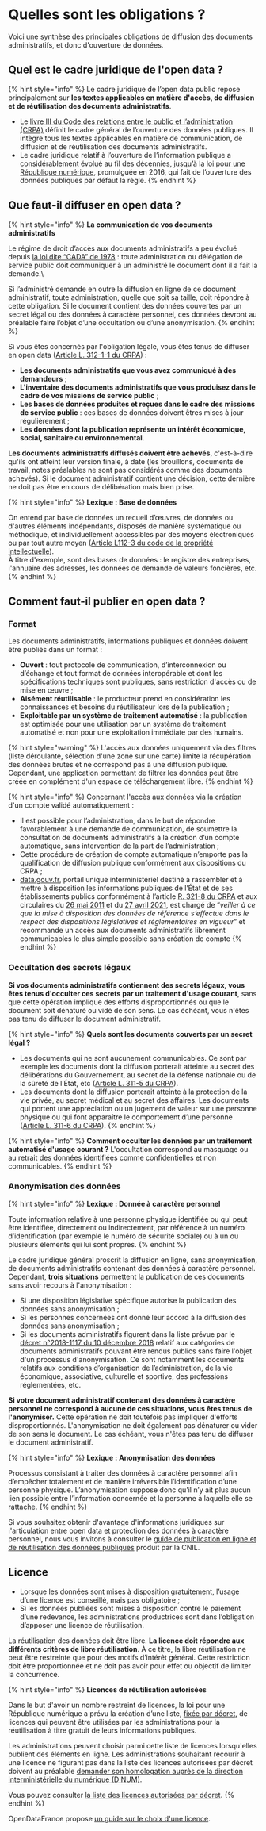 # Quelles sont les obligations ?

Voici une synthèse des principales obligations de diffusion des documents administratifs, et donc d'ouverture de données.

## Quel est le cadre juridique de l'open data ?

{% hint style="info" %}
Le cadre juridique de l’open data public repose principalement sur **les textes applicables en matière d'accès, de diffusion et de réutilisation des documents administratifs**.&#x20;

* Le [livre III du Code des relations entre le public et l’administration (CRPA)](https://search.piaf.etalab.studio/crpa) définit le cadre général de l’ouverture des données publiques. Il intègre tous les textes applicables en matière de communication, de diffusion et de réutilisation des documents administratifs.
* Le cadre juridique relatif à l’ouverture de l’information publique a considérablement évolué au fil des décennies, jusqu’à la [loi pour une République numérique](https://www.legifrance.gouv.fr/affichLoiPubliee.do?idDocument=JORFDOLE000031589829\&type=general\&legislature=14), promulguée en 2016, qui fait de l’ouverture des données publiques par défaut la règle.
{% endhint %}

## Que faut-il diffuser en open data ?&#x20;

{% hint style="info" %}
**La communication de vos documents administratifs**&#x20;

Le régime de droit d’accès aux documents administratifs a peu évolué depuis [la loi dite “CADA” de 1978](https://www.legifrance.gouv.fr/affichTexte.do?cidTexte=JORFTEXT000000339241) : toute administration ou délégation de service public doit communiquer à un administré le document dont il a fait la demande.\


Si l’administré demande en outre la diffusion en ligne de ce document administratif, toute administration, quelle que soit sa taille, doit répondre à cette obligation. Si le document contient des données couvertes par un secret légal ou des données à caractère personnel, ces données devront au préalable faire l’objet d’une occultation ou d’une anonymisation.
{% endhint %}

Si vous êtes concernés par l'obligation légale, vous êtes tenus de diffuser en open data ([Article L. 312-1-1 du CRPA](https://www.legifrance.gouv.fr/affichCodeArticle.do;jsessionid=699E85A138CEA30E2185BB71F8735F9A.tplgfr24s\_3?idArticle=LEGIARTI000033205512\&cidTexte=LEGITEXT000031366350\&dateTexte=20161009)) :

* **Les documents administratifs que vous avez communiqué à des demandeurs** ;
* **L'inventaire des documents administratifs que vous produisez dans le cadre de vos missions de service public** ;
* **Les bases de données produites et reçues dans le cadre des missions de service public** : ces bases de données doivent êtres mises à jour régulièrement ;
* **Les données dont la publication représente un intérêt économique, social, sanitaire ou environnemental**.

**Les documents administratifs diffusés doivent être achevés**, c'est-à-dire qu'ils ont atteint leur version finale, à date (les brouillons, documents de travail, notes préalables ne sont pas considérés comme des documents achevés). Si le document administratif contient une décision, cette dernière ne doit pas être en cours de délibération mais bien prise.

{% hint style="info" %}
**Lexique : Base de données**

On entend par base de données un recueil d’œuvres, de données ou d'autres éléments indépendants, disposés de manière systématique ou méthodique, et individuellement accessibles par des moyens électroniques ou par tout autre moyen ([Article L112-3 du code de la propriété intellectuelle](https://www.legifrance.gouv.fr/affichCodeArticle.do?idArticle=LEGIARTI000006278879\&cidTexte=LEGITEXT000006069414\&dateTexte=19980702)). \
À titre d'exemple, sont des bases de données : le registre des entreprises, l'annuaire des adresses, les données de demande de valeurs foncières, etc.
{% endhint %}

## Comment faut-il publier en open data ?

### Format

Les documents administratifs, informations publiques et données doivent être publiés dans un format :

* **Ouvert** : tout protocole de communication, d’interconnexion ou d’échange et tout format de données interopérable et dont les spécifications techniques sont publiques, sans restriction d'accès ou de mise en œuvre ;
* **Aisément réutilisable** : le producteur prend en considération les connaissances et besoins du réutilisateur lors de la publication ;
* **Exploitable par un système de traitement automatisé** : la publication est optimisée pour une utilisation par un système de traitement automatisé et non pour une exploitation immédiate par des humains.

{% hint style="warning" %}
L'accès aux données uniquement via des filtres (liste déroulante, sélection d'une zone sur une carte) limite la récupération des données brutes et ne correspond pas à une diffusion publique. Cependant, une application permettant de filtrer les données peut être créée en complément d'un espace de téléchargement libre.
{% endhint %}

{% hint style="info" %}
Concernant l'accès aux données via la création d'un compte validé automatiquement :

* Il est possible pour l’administration, dans le but de répondre favorablement à une demande de communication, de soumettre la consultation de documents administratifs à la création d’un compte automatique, sans intervention de la part de l’administration ;
* Cette procédure de création de compte automatique n’emporte pas la qualification de diffusion publique conformément aux dispositions du CRPA ;
* [data.gouv.fr](http://data.gouv.fr/), portail unique interministériel destiné à rassembler et à mettre à disposition les informations publiques de l’État et de ses établissements publics conformément à l’article [R. 321-8 du CRPA](https://www.legifrance.gouv.fr/codes/article\_lc/LEGIARTI000034196216) et aux circulaires du [26 mai 2011](https://www.legifrance.gouv.fr/jorf/id/JORFTEXT000024072788) et du [27 avril 2021](https://www.legifrance.gouv.fr/download/pdf/circ?id=45162), est chargé de “_veiller à ce que la mise à disposition des données de référence s’effectue dans le respect des dispositions législatives et réglementaires en vigueur_” et recommande un accès aux documents administratifs librement communicables le plus simple possible sans création de compte
{% endhint %}

### Occultation des secrets légaux

**Si vos documents administratifs contiennent des secrets légaux, vous êtes tenus d'occulter ces secrets par un traitement d'usage courant**, sans que cette opération implique des efforts disproportionnés ou que le document soit dénaturé ou vidé de son sens. Le cas échéant, vous n'êtes pas tenu de diffuser le document administratif.

{% hint style="info" %}
**Quels sont les documents couverts par un secret légal ?**

* Les documents qui ne sont aucunement communicables. Ce sont par exemple les documents dont la diffusion porterait atteinte au secret des délibérations du Gouvernement, au secret de la défense nationale ou de la sûreté de l’État, etc ([Article L. 311-5 du CRPA](https://www.legifrance.gouv.fr/affichCodeArticle.do;jsessionid=B12CCBE39831FB4644322E0902EB97B9.tplgfr34s\_1?idArticle=LEGIARTI000033265181\&cidTexte=LEGITEXT000031366350\&dateTexte=20170701)).
* Les documents dont la diffusion porterait atteinte à la protection de la vie privée, au secret médical et au secret des affaires. Les documents qui portent une appréciation ou un jugement de valeur sur une personne physique ou qui font apparaître le comportement d’une personne ([Article L. 311-6 du CRPA](https://www.legifrance.gouv.fr/affichCodeArticle.do;jsessionid=B12CCBE39831FB4644322E0902EB97B9.tplgfr34s\_1?idArticle=LEGIARTI000033218964\&cidTexte=LEGITEXT000031366350\&dateTexte=20170701)).
{% endhint %}

{% hint style="info" %}
**Comment occulter les données par un traitement automatisé d'usage courant ?** L'occultation correspond au masquage ou au retrait des données identifiées comme confidentielles et non communicables.
{% endhint %}

### Anonymisation des données  <a href="#que-faire-si-mes-documents-administratifs-contiennent-des-donnees-a-caractere-personnel" id="que-faire-si-mes-documents-administratifs-contiennent-des-donnees-a-caractere-personnel"></a>

{% hint style="info" %}
**Lexique : Donnée à caractère personnel**

Toute information relative à une personne physique identifiée ou qui peut être identifiée, directement ou indirectement, par référence à un numéro d’identification (par exemple le numéro de sécurité sociale) ou à un ou plusieurs éléments qui lui sont propres.
{% endhint %}

Le cadre juridique général proscrit la diffusion en ligne, sans anonymisation, de documents administratifs contenant des données à caractère personnel. Cependant, **trois situations** permettent la publication de ces documents sans avoir recours à l'anonymisation :

* Si une disposition législative spécifique autorise la publication des données sans anonymisation ;
* Si les personnes concernées ont donné leur accord à la diffusion des données sans anonymisation ;
* Si les documents administratifs figurent dans la liste prévue par le [décret n°2018-1117 du 10 décembre 2018](https://www.legifrance.gouv.fr/affichTexte.do?cidTexte=JORFTEXT000037797147\&categorieLien=id) relatif aux catégories de documents administratifs pouvant être rendus publics sans faire l'objet d'un processus d'anonymisation. Ce sont notamment les documents relatifs aux conditions d’organisation de l’administration, de la vie économique, associative, culturelle et sportive, des professions réglementées, etc.

**Si votre document administratif contenant des données à caractère personnel ne correspond à aucune de ces situations, vous êtes tenus de l'anonymiser.** Cette opération ne doit toutefois pas impliquer d'efforts disproportionnés. L'anonymisation ne doit également pas dénaturer ou vider de son sens le document. Le cas échéant, vous n'êtes pas tenu de diffuser le document administratif.

{% hint style="info" %}
**Lexique : Anonymisation des données**

Processus consistant à traiter des données à caractère personnel afin d’empêcher totalement et de manière irréversible l’identification d’une personne physique. L’anonymisation suppose donc qu’il n’y ait plus aucun lien possible entre l’information concernée et la personne à laquelle elle se rattache.
{% endhint %}

Si vous souhaitez obtenir d'avantage d'informations juridiques sur l'articulation entre open data et protection des données à caractère personnel, nous vous invitons à consulter le [guide de publication en ligne et de réutilisation des données publiques](https://www.cnil.fr/fr/publication-en-ligne-et-reutilisation-des-donnees-publiques-open-data) produit par la CNIL.

## Licence

* Lorsque les données sont mises à disposition gratuitement, l’usage d’une licence est conseillé, mais pas obligatoire ;
* Si les données publiées sont mises à disposition contre le paiement d’une redevance, les administrations productrices sont dans l’obligation d’apposer une licence de réutilisation.

La réutilisation des données doit être libre. **La licence doit répondre aux différents critères de libre réutilisation**. À ce titre, la libre réutilisation ne peut être restreinte que pour des motifs d’intérêt général. Cette restriction doit être proportionnée et ne doit pas avoir pour effet ou objectif de limiter la concurrence.

{% hint style="info" %}
**Licences de réutilisation autorisées**

Dans le but d'avoir un nombre restreint de licences, la loi pour une République numérique a prévu la création d’une liste, [fixée par décret](https://www.legifrance.gouv.fr/affichTexte.do?cidTexte=JORFTEXT000034502557\&categorieLien=id), de licences qui peuvent être utilisées par les administrations pour la réutilisation à titre gratuit de leurs informations publiques.

Les administrations peuvent choisir parmi cette liste de licences lorsqu'elles publient des éléments en ligne. Les administrations souhaitant recourir à une licence ne figurant pas dans la liste des licences autorisées par décret doivent au préalable [demander son homologation auprès de la direction interministérielle du numérique (DINUM)](https://support.data.gouv.fr/administration-centrale/licence).

Vous pouvez consulter [la liste des licences autorisées par décret](https://www.data.gouv.fr/fr/licences).
{% endhint %}

OpenDataFrance propose [un guide sur le choix d'une licence](https://opendatafrance.gitbook.io/odl-ressources/fiches-pratiques/aspects-juridiques/choix-des-licences-open-data).
